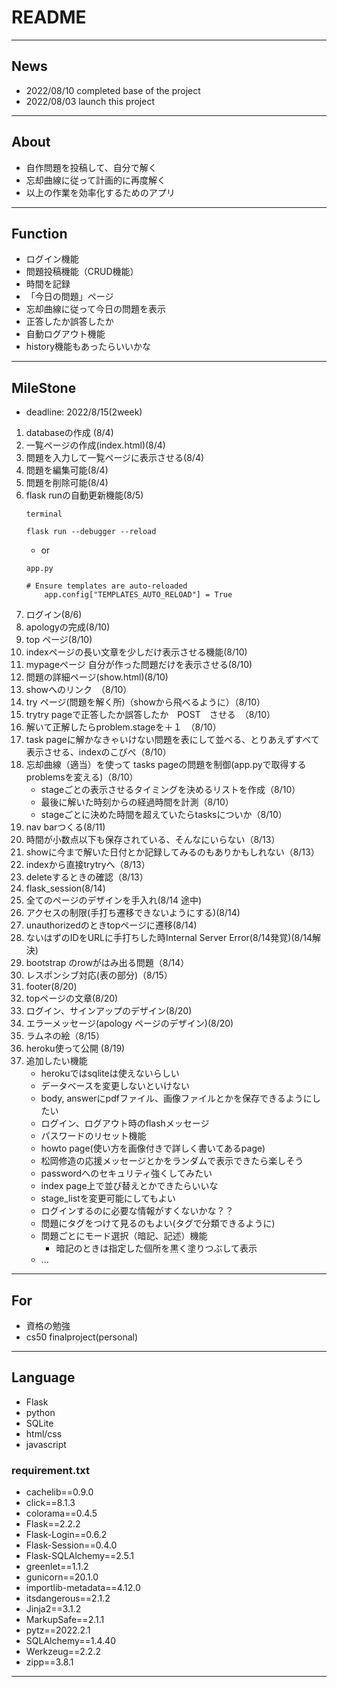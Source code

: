 # README
---
## News
- 2022/08/10 completed base of the project
- 2022/08/03 launch this project

---
## About

- 自作問題を投稿して、自分で解く
- 忘却曲線に従って計画的に再度解く
- 以上の作業を効率化するためのアプリ

---
## Function

- ログイン機能
- 問題投稿機能（CRUD機能）
- 時間を記録
- 「今日の問題」ページ
- 忘却曲線に従って今日の問題を表示
- 正答したか誤答したか
- 自動ログアウト機能
- history機能もあったらいいかな

---
## MileStone
- deadline: 2022/8/15(2week)

1. databaseの作成 (8/4)
1. 一覧ページの作成(index.html)(8/4)
1. 問題を入力して一覧ページに表示させる(8/4)
1. 問題を編集可能(8/4)
1. 問題を削除可能(8/4)
1. flask runの自動更新機能(8/5)
    ```
    terminal

    flask run --debugger --reload
    ```
    - or
    ```
    app.py

    # Ensure templates are auto-reloaded
        app.config["TEMPLATES_AUTO_RELOAD"] = True
    ```
1. ログイン(8/6)
1. apologyの完成(8/10)
1. top ページ(8/10)
1. indexページの長い文章を少しだけ表示させる機能(8/10)
1. mypageページ 自分が作った問題だけを表示させる(8/10)
1. 問題の詳細ページ(show.html)(8/10)
1. showへのリンク　（8/10）
1. try ページ(問題を解く所)（showから飛べるように）（8/10）
1. trytry pageで正答したか誤答したか　POST　させる　（8/10）
1. 解いて正解したらproblem.stageを＋１　（8/10）
1. task pageに解かなきゃいけない問題を表にして並べる、とりあえずすべて表示させる、indexのこぴぺ（8/10）
1. 忘却曲線（適当）を使って tasks pageの問題を制御(app.pyで取得するproblemsを変える)（8/10）
    - stageごとの表示させるタイミングを決めるリストを作成（8/10）
    - 最後に解いた時刻からの経過時間を計測（8/10）
    - stageごとに決めた時間を超えていたらtasksについか（8/10）
1. nav barつくる(8/11)
1. 時間が小数点以下も保存されている、そんなにいらない（8/13）
1. showに今まで解いた日付とか記録してみるのもありかもしれない（8/13）
1. indexから直接trytryへ（8/13）
1. deleteするときの確認（8/13）
1. flask_session(8/14)
1. 全てのページのデザインを手入れ(8/14 途中)
1. アクセスの制限(手打ち遷移できないようにする)(8/14)
1. unauthorizedのときtopページに遷移(8/14)
1. ないはずのIDをURLに手打ちした時Internal Server Error(8/14発覚)(8/14解決)
1. bootstrap のrowがはみ出る問題（8/14）
1. レスポンシブ対応(表の部分)（8/15）
1. footer(8/20)
1. topページの文章(8/20)
1. ログイン、サインアップのデザイン(8/20)
1. エラーメッセージ(apology ページのデザイン)(8/20)
1. ラムネの絵（8/15）
1. heroku使って公開 (8/19)
1. 追加したい機能
    - herokuではsqliteは使えないらしい
    - データベースを変更しないといけない
    - body, answerにpdfファイル、画像ファイルとかを保存できるようにしたい
    - ログイン、ログアウト時のflashメッセージ
    - パスワードのリセット機能
    - howto page(使い方を画像付きで詳しく書いてあるpage)
    - 松岡修造の応援メッセージとかをランダムで表示できたら楽しそう
    - passwordへのセキュリティ強くしてみたい
    - index page上で並び替えとかできたらいいな
    - stage_listを変更可能にしてもよい
    - ログインするのに必要な情報がすくないかな？？
    - 問題にタグをつけて見るのもよい(タグで分類できるように)
    - 問題ごとにモード選択（暗記、記述）機能
        - 暗記のときは指定した個所を黒く塗りつぶして表示
    - ...


---
## For

- 資格の勉強
- cs50 finalproject(personal)

---
## Language

- Flask
- python
- SQLite
- html/css
- javascript

### requirement.txt
- cachelib==0.9.0
- click==8.1.3
- colorama==0.4.5
- Flask==2.2.2
- Flask-Login==0.6.2
- Flask-Session==0.4.0
- Flask-SQLAlchemy==2.5.1
- greenlet==1.1.2
- gunicorn==20.1.0
- importlib-metadata==4.12.0
- itsdangerous==2.1.2
- Jinja2==3.1.2
- MarkupSafe==2.1.1
- pytz==2022.2.1
- SQLAlchemy==1.4.40
- Werkzeug==2.2.2
- zipp==3.8.1


---